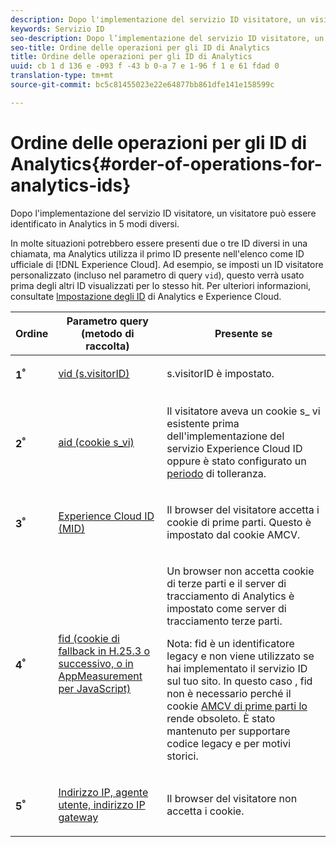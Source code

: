 ```yaml
---
description: Dopo l'implementazione del servizio ID visitatore, un visitatore può essere identificato in Analytics in 5 modi diversi.
keywords: Servizio ID
seo-description: Dopo l’implementazione del servizio ID visitatore, un visitatore può essere identificato in Analytics in 5 modi diversi.
seo-title: Ordine delle operazioni per gli ID di Analytics
title: Ordine delle operazioni per gli ID di Analytics
uuid: cb 1 d 136 e -093 f -43 b 0-a 7 e 1-96 f 1 e 61 fdad 0
translation-type: tm+mt
source-git-commit: bc5c81455023e22e64877bb861dfe141e158599c

---
```



# Ordine delle operazioni per gli ID di Analytics{#order-of-operations-for-analytics-ids}

Dopo l&#39;implementazione del servizio ID visitatore, un visitatore può essere identificato in Analytics in 5 modi diversi.

In molte situazioni potrebbero essere presenti due o tre ID diversi in una chiamata, ma Analytics utilizza il primo ID presente nell&#39;elenco come ID ufficiale di [!DNL Experience Cloud]. Ad esempio, se imposti un ID visitatore personalizzato (incluso nel parametro di query `vid`), questo verrà usato prima degli altri ID visualizzati per lo stesso hit. Per ulteriori informazioni, consultate [Impostazione degli ID](../../reference/analytics-reference/analytics-ids.md#concept-f381dd18ee184c6c8e48286937a161d6) di Analytics e Experience Cloud.

<table id="table_D267D36451F643D1BB68AF6FEAA6AD1A"> 
 <thead> 
  <tr> 
   <th colname="col1" class="entry"> Ordine </th> 
   <th colname="col2" class="entry"> Parametro query (metodo di raccolta) </th> 
   <th colname="col3" class="entry"> Presente se </th> 
  </tr> 
 </thead>
 <tbody> 
  <tr> 
   <td colname="col1"> <p> <b>1<sup>°</sup></b> </p> </td> 
   <td colname="col2"> <p> <a href="https://marketing.adobe.com/resources/help/en_US/sc/implement/?f=visid_custom" format="http" scope="external"> vid (s.visitorID)</a> </p> </td> 
   <td colname="col3"> <p><span class="codeph">s.visitorID</span> è impostato. </p> </td> 
  </tr> 
  <tr> 
   <td colname="col1"> <p> <b>2<sup>°</sup></b> </p> </td> 
   <td colname="col2"> <p> <a href="https://marketing.adobe.com/resources/help/en_US/sc/implement/?f=visid_analytics" format="http" scope="external"> aid (cookie s_vi)</a> </p> </td> 
   <td colname="col3"> <p>Il visitatore aveva un cookie s_ vi esistente prima dell'implementazione del <span class="keyword"> servizio Experience Cloud</span> ID oppure è stato configurato un <a href="../../reference/analytics-reference/grace-period.md" format="dita" scope="local"> periodo</a> di tolleranza. </p> </td> 
  </tr> 
  <tr> 
   <td colname="col1"> <p> <b>3<sup>°</sup></b> </p> </td> 
   <td colname="col2"> <p> <a href="../../introduction/cookies.md#section-7ff7d96d6e4141b08a84a75a63d7814c" format="dita" scope="local"> Experience Cloud ID (MID) </a> </p> </td> 
   <td colname="col3"> <p>Il browser del visitatore accetta i cookie di prime parti. Questo è impostato dal cookie AMCV. </p> </td> 
  </tr> 
  <tr> 
   <td colname="col1"> <p> <b>4<sup>°</sup></b> </p> </td> 
   <td colname="col2"> <p> <a href="https://marketing.adobe.com/resources/help/en_US/sc/implement/?f=visid_fallback" format="http" scope="external"> fid (cookie di fallback in H.25.3 o successivo, o in AppMeasurement per JavaScript)</a> </p> </td> 
   <td colname="col3"> <p>Un browser non accetta cookie di terze parti e il server di tracciamento di Analytics è impostato come server di tracciamento terze parti. </p> <p> <p>Nota: <span class="codeph">fid</span> è un identificatore legacy e non viene utilizzato se hai implementato il servizio ID sul tuo sito. In questo caso <span class="codeph"> , fid</span> non è necessario perché il cookie <a href="../../introduction/cookies.md" format="dita" scope="local"> AMCV di prime parti lo</a> rende obsoleto. È stato mantenuto per supportare codice legacy e per motivi storici. </p> </p> </td> 
  </tr> 
  <tr> 
   <td colname="col1"> <p> <b>5<sup>°</sup></b> </p> </td> 
   <td colname="col2"> <p> <a href="https://marketing.adobe.com/resources/help/en_US/sc/implement/?f=visid_fallback" format="http" scope="external"> Indirizzo IP, agente utente, indirizzo IP gateway</a> </p> </td> 
   <td colname="col3"> <p>Il browser del visitatore non accetta i cookie. </p> </td> 
  </tr> 
 </tbody> 
</table>

